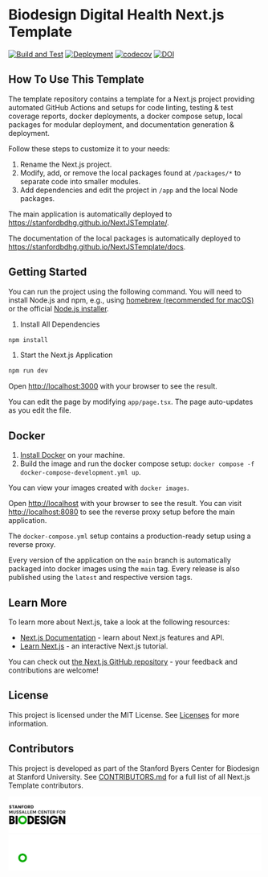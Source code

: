 <!--

This source file is part of the Stanford Biodesign Digital Health MyHeart Counts open-source project

SPDX-FileCopyrightText: 2025 Stanford University and the project authors (see CONTRIBUTORS.md)

SPDX-License-Identifier: MIT

-->

# Biodesign Digital Health Next.js Template

[![Build and Test](https://github.com/StanfordBDHG/NextJSTemplate/actions/workflows/build-and-test.yml/badge.svg)](https://github.com/StanfordBDHG/NextJSTemplate/actions/workflows/build-and-test.yml)
[![Deployment](https://github.com/StanfordBDHG/NextJSTemplate/actions/workflows/main.yml/badge.svg)](https://github.com/StanfordBDHG/NextJSTemplate/actions/workflows/main.yml)
[![codecov](https://codecov.io/gh/StanfordBDHG/NextJSTemplate/graph/badge.svg?token=dfQW5eZ2up)](https://codecov.io/gh/StanfordBDHG/NextJSTemplate)
[![DOI](https://zenodo.org/badge/DOI/10.5281/zenodo.10052055.svg)](https://doi.org/10.5281/zenodo.10052055)

## How To Use This Template

The template repository contains a template for a Next.js project providing automated GitHub Actions and setups for code linting, testing & test coverage reports, docker deployments, a docker compose setup, local packages for modular deployment, and documentation generation & deployment.

Follow these steps to customize it to your needs:

1. Rename the Next.js project.
2. Modify, add, or remove the local packages found at `/packages/*` to separate code into smaller modules.
3. Add dependencies and edit the project in `/app` and the local Node packages.

The main application is automatically deployed to https://stanfordbdhg.github.io/NextJSTemplate/.

The documentation of the local packages is automatically deployed to https://stanfordbdhg.github.io/NextJSTemplate/docs.

## Getting Started

You can run the project using the following command. You will need to install Node.js and npm, e.g., using [homebrew (recommended for macOS)](https://formulae.brew.sh/formula/node) or the official [Node.js installer](https://nodejs.org/en/download).

1. Install All Dependencies

```bash
npm install
```

1. Start the Next.js Application

```bash
npm run dev
```

Open [http://localhost:3000](http://localhost:3000) with your browser to see the result.<!-- markdown-link-check-disable-line -->

You can edit the page by modifying `app/page.tsx`. The page auto-updates as you edit the file.

## Docker

1. [Install Docker](https://docs.docker.com/get-docker/) on your machine.
2. Build the image and run the docker compose setup: `docker compose -f docker-compose-development.yml up`.

You can view your images created with `docker images`.

Open [http://localhost](http://localhost) with your browser to see the result. You can visit [http://localhost:8080](http://localhost:8080) to see the reverse proxy setup before the main application.<!-- markdown-link-check-disable-line -->

The `docker-compose.yml` setup contains a production-ready setup using a reverse proxy.

Every version of the application on the `main` branch is automatically packaged into docker images using the `main` tag. Every release is also published using the `latest` and respective version tags.

## Learn More

To learn more about Next.js, take a look at the following resources:

- [Next.js Documentation](https://nextjs.org/docs) - learn about Next.js features and API.
- [Learn Next.js](https://nextjs.org/learn) - an interactive Next.js tutorial.

You can check out [the Next.js GitHub repository](https://github.com/vercel/next.js/) - your feedback and contributions are welcome!

## License

This project is licensed under the MIT License. See [Licenses](https://github.com/StanfordBDHG/NextJSTemplate/tree/main/LICENSES) for more information.

## Contributors

This project is developed as part of the Stanford Byers Center for Biodesign at Stanford University.
See [CONTRIBUTORS.md](https://github.com/StanfordBDHG/NextJSTemplate/tree/main/CONTRIBUTORS.md) for a full list of all Next.js Template contributors.

![Stanford Byers Center for Biodesign Logo](https://raw.githubusercontent.com/StanfordBDHG/.github/main/assets/biodesign-footer-light.png#gh-light-mode-only)
![Stanford Byers Center for Biodesign Logo](https://raw.githubusercontent.com/StanfordBDHG/.github/main/assets/biodesign-footer-dark.png#gh-dark-mode-only)
